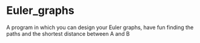# Euler_graphs
A program in which you can design your Euler graphs, have fun finding the paths and the shortest distance between A and B
